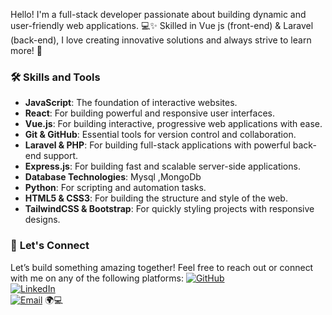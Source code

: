  Hello!
I'm a full-stack developer passionate about building dynamic and user-friendly web applications. 💻✨
Skilled in Vue js (front-end) & Laravel (back-end), I love creating innovative solutions and always strive to learn more! 🚀
### 🛠️ **Skills and Tools**
- **JavaScript**: The foundation of interactive websites.  
- **React**: For building powerful and responsive user interfaces.  
- **Vue.js**: For building interactive, progressive web applications with ease.  
- **Git & GitHub**: Essential tools for version control and collaboration.    
- **Laravel & PHP**: For building full-stack applications with powerful back-end support.    
- **Express.js**: For building fast and scalable server-side applications.  
- **Database Technologies**:  Mysql ,MongoDb
- **Python**: For scripting and automation tasks.  
- **HTML5 & CSS3**: For building the structure and style of the web.  
- **TailwindCSS & Bootstrap**: For quickly styling projects with responsive designs. 
### 🌟 **Let's Connect**

Let’s build something amazing together! Feel free to reach out or connect with me on any of the following platforms:
[![GitHub](https://img.shields.io/badge/-GitHub-181717?style=flat&logo=github&logoColor=white)](https://github.com/fatimazahrafardani)  
[![LinkedIn](https://img.shields.io/badge/-LinkedIn-0077B5?style=flat&logo=linkedin&logoColor=white)](https://www.linkedin.com/in/fatimazahra-fardani-25b3ab258//)  
[![Email](https://img.shields.io/badge/-Email-D14836?style=flat&logo=gmail&logoColor=white)](mailto:fardanifatimazahra@example.com)
 🌍💻
